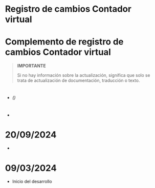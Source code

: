 # Registro de cambios Contador virtual

# Complemento de registro de cambios Contador virtual

>**IMPORTANTE**
>
>Si no hay información sobre la actualización, significa que solo se trata de actualización de documentación, traducción o texto.

# 

-  *()*

# 

- 

# 20/09/2024

- 

# 09/03/2024

- Inicio del desarrollo
